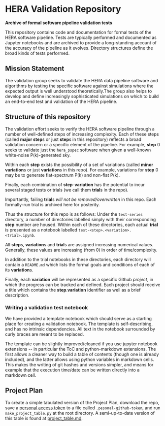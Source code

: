 # HERA Validation Repository

**Archive of formal software pipeline validation tests**

This repository contains code and documentation for formal
tests of the HERA software pipeline. Tests are typically
performed and documented as Jupyter notebooks and are
archived to provide a long-standing account of the accuracy
of the pipeline as it evolves. Directory structures define the
broad kinds of tests performed.

## Mission Statement

The validation group seeks to validate the HERA data pipeline
software and algorithms by testing the specific software against
simulations where the expected output is well understood
theoretically.The group also helps to develop and define
increasingly sophisticated simulations on which to build an
end-to-end test and validation of the HERA pipeline.

## Structure of this repository

The validation effort seeks to verify the HERA software pipeline
through a number of well-defined steps of increasing complexity.
Each of these steps (called **major step**s or just **step**s in this
repository) reflects a broad validation concern or a specific 
element of the pipeline. For example, **step** 0 seeks to validate
just the ``hera_pspec`` software when given a well-known white-noise
P(k)-generated sky. 

Within each **step** exists the possibility of a set of variations 
(called **minor variation**s or just **variation**s in this repo). For 
example, variations for **step** 0 may be to generate flat-spectrum P(k)
and non-flat P(k). 

Finally, each combination of **step**-**variation** has the potential to incur
several staged tests or trials (we call them **trial**s in the repo). 

Importantly, failing **trial**s _will not be removed/overwritten_ in this
repo. Each formally-run trial is archived here for posterity. 

Thus the structure for this repo is as follows: Under the ``test-series``
directory, a number of directories labelled simply with their corresponding
**step** number are housed. Within each of these directories, each actual 
**trial** is presented as a notebook labelled ``test-<step>.<variation>.<trial>.ipynb``.

All **step**s, **variation**s and **trial**s are assigned increasing numerical
values. Generally, these values are increasing (from 0) in order of time/complexity.

In addition to the trial notebooks in these directories, each directory will
contain a ``README.md`` which lists the formal goals and conditions of each of
its **variation**s. 

Finally, each **variation** will be represented as a specific Github _project_,
in which the progress can be tracked and defined. Each project should receive 
a title which contains the **step**.**variation** identifier as well as a brief
description.

### Writing a validation test notebook

We have provided a template notebook which should serve as a starting
place for creating a validation notebook. The template is self-describing,
and has no intrinsic dependencies. All text in the notebook surrounded
by curly braces are meant to be replaced.

The template can be slightly improved/cleaned if you use jupyter notebook
extensions -- in particular the ToC and python-markdown extensions. The
first allows a cleaner way to build a table of contents (though one is
already included), and the latter allows using python variables in
markdown cells. This makes the writing of git hashes and versions simpler,
and means for example that the execution time/date can be written directly
into a markdown cell. 

## Project Plan
To create a simple tabulated version of the Project Plan, download the repo, save a
[personal access token](https://github.com/settings/tokens) to a file called `.pesonal-github-token`,
and run `make_project_table.py` at the root directory. A semi-up-to-date version
of this table is found at [project_table.md](./project_table.md).
